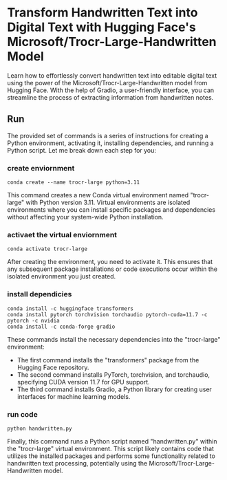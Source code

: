 # Transform Handwritten Text into Digital Text with Hugging Face's Microsoft/Trocr-Large-Handwritten Model
Learn how to effortlessly convert handwritten text into editable digital text using the power of the Microsoft/Trocr-Large-Handwritten model from Hugging Face. With the help of Gradio, a user-friendly interface, you can streamline the process of extracting information from handwritten notes.

## Run
The provided set of commands is a series of instructions for creating a Python environment, activating it, installing dependencies, and running a Python script. Let me break down each step for you:

### create enviornment 
``` 
conda create --name trocr-large python=3.11
```
This command creates a new Conda virtual environment named "trocr-large" with Python version 3.11. Virtual environments are isolated environments where you can install specific packages and dependencies without affecting your system-wide Python installation.

### activaet the virtual enviornment
```
conda activate trocr-large 
```
After creating the environment, you need to activate it. This ensures that any subsequent package installations or code executions occur within the isolated environment you just created.

### install dependicies
```
conda install -c huggingface transformers
conda install pytorch torchvision torchaudio pytorch-cuda=11.7 -c pytorch -c nvidia
conda install -c conda-forge gradio
```
These commands install the necessary dependencies into the "trocr-large" environment:
- The first command installs the "transformers" package from the Hugging Face repository.
- The second command installs PyTorch, torchvision, and torchaudio, specifying CUDA version 11.7 for GPU support.
- The third command installs Gradio, a Python library for creating user interfaces for machine learning models.

### run code
``` 
python handwritten.py
```
Finally, this command runs a Python script named "handwritten.py" within the "trocr-large" virtual environment. This script likely contains code that utilizes the installed packages and performs some functionality related to handwritten text processing, potentially using the Microsoft/Trocr-Large-Handwritten model.
